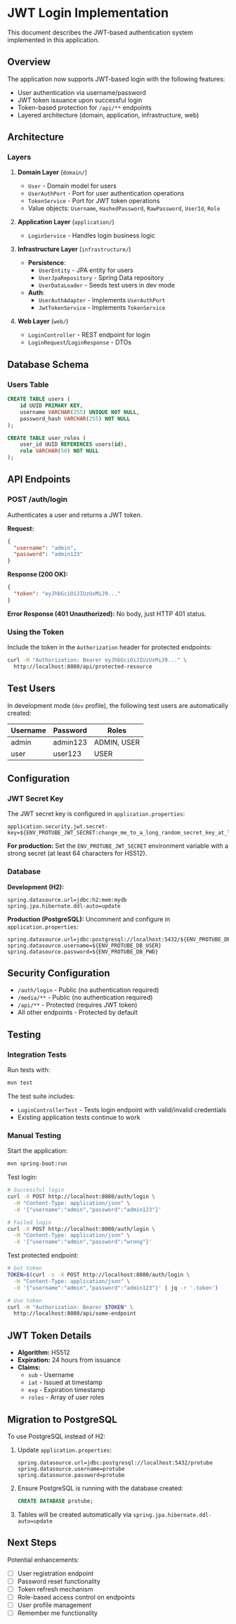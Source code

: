 # JWT Login Implementation

This document describes the JWT-based authentication system implemented in this application.

## Overview

The application now supports JWT-based login with the following features:
- User authentication via username/password
- JWT token issuance upon successful login
- Token-based protection for `/api/**` endpoints
- Layered architecture (domain, application, infrastructure, web)

## Architecture

### Layers

1. **Domain Layer** (`domain/`)
   - `User` - Domain model for users
   - `UserAuthPort` - Port for user authentication operations
   - `TokenService` - Port for JWT token operations
   - Value objects: `Username`, `HashedPassword`, `RawPassword`, `UserId`, `Role`

2. **Application Layer** (`application/`)
   - `LoginService` - Handles login business logic

3. **Infrastructure Layer** (`infrastructure/`)
   - **Persistence**:
     - `UserEntity` - JPA entity for users
     - `UserJpaRepository` - Spring Data repository
     - `UserDataLoader` - Seeds test users in dev mode
   - **Auth**:
     - `UserAuthAdapter` - Implements `UserAuthPort`
     - `JwtTokenService` - Implements `TokenService`

4. **Web Layer** (`web/`)
   - `LoginController` - REST endpoint for login
   - `LoginRequest`/`LoginResponse` - DTOs

## Database Schema

### Users Table
```sql
CREATE TABLE users (
    id UUID PRIMARY KEY,
    username VARCHAR(255) UNIQUE NOT NULL,
    password_hash VARCHAR(255) NOT NULL
);

CREATE TABLE user_roles (
    user_id UUID REFERENCES users(id),
    role VARCHAR(50) NOT NULL
);
```

## API Endpoints

### POST /auth/login
Authenticates a user and returns a JWT token.

**Request:**
```json
{
  "username": "admin",
  "password": "admin123"
}
```

**Response (200 OK):**
```json
{
  "token": "eyJhbGciOiJIUzUxMiJ9..."
}
```

**Error Response (401 Unauthorized):**
No body, just HTTP 401 status.

### Using the Token

Include the token in the `Authorization` header for protected endpoints:

```bash
curl -H "Authorization: Bearer eyJhbGciOiJIUzUxMiJ9..." \
  http://localhost:8080/api/protected-resource
```

## Test Users

In development mode (`dev` profile), the following test users are automatically created:

| Username | Password   | Roles       |
|----------|------------|-------------|
| admin    | admin123   | ADMIN, USER |
| user     | user123    | USER        |

## Configuration

### JWT Secret Key

The JWT secret key is configured in `application.properties`:

```properties
application.security.jwt.secret-key=${ENV_PROTUBE_JWT_SECRET:change_me_to_a_long_random_secret_key_at_least_64_chars____________________________________________________}
```

**For production:** Set the `ENV_PROTUBE_JWT_SECRET` environment variable with a strong secret (at least 64 characters for HS512).

### Database

**Development (H2):**
```properties
spring.datasource.url=jdbc:h2:mem:mydb
spring.jpa.hibernate.ddl-auto=update
```

**Production (PostgreSQL):**
Uncomment and configure in `application.properties`:
```properties
spring.datasource.url=jdbc:postgresql://localhost:5432/${ENV_PROTUBE_DB}
spring.datasource.username=${ENV_PROTUBE_DB_USER}
spring.datasource.password=${ENV_PROTUBE_DB_PWD}
```

## Security Configuration

- `/auth/login` - Public (no authentication required)
- `/media/**` - Public (no authentication required)
- `/api/**` - Protected (requires JWT token)
- All other endpoints - Protected by default

## Testing

### Integration Tests

Run tests with:
```bash
mvn test
```

The test suite includes:
- `LoginControllerTest` - Tests login endpoint with valid/invalid credentials
- Existing application tests continue to work

### Manual Testing

Start the application:
```bash
mvn spring-boot:run
```

Test login:
```bash
# Successful login
curl -X POST http://localhost:8080/auth/login \
  -H "Content-Type: application/json" \
  -d '{"username":"admin","password":"admin123"}'

# Failed login
curl -X POST http://localhost:8080/auth/login \
  -H "Content-Type: application/json" \
  -d '{"username":"admin","password":"wrong"}'
```

Test protected endpoint:
```bash
# Get token
TOKEN=$(curl -s -X POST http://localhost:8080/auth/login \
  -H "Content-Type: application/json" \
  -d '{"username":"admin","password":"admin123"}' | jq -r '.token')

# Use token
curl -H "Authorization: Bearer $TOKEN" \
  http://localhost:8080/api/some-endpoint
```

## JWT Token Details

- **Algorithm:** HS512
- **Expiration:** 24 hours from issuance
- **Claims:**
  - `sub` - Username
  - `iat` - Issued at timestamp
  - `exp` - Expiration timestamp
  - `roles` - Array of user roles

## Migration to PostgreSQL

To use PostgreSQL instead of H2:

1. Update `application.properties`:
   ```properties
   spring.datasource.url=jdbc:postgresql://localhost:5432/protube
   spring.datasource.username=protube
   spring.datasource.password=protube
   ```

2. Ensure PostgreSQL is running with the database created:
   ```sql
   CREATE DATABASE protube;
   ```

3. Tables will be created automatically via `spring.jpa.hibernate.ddl-auto=update`

## Next Steps

Potential enhancements:
- [ ] User registration endpoint
- [ ] Password reset functionality
- [ ] Token refresh mechanism
- [ ] Role-based access control on endpoints
- [ ] User profile management
- [ ] Remember me functionality
